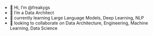 - 👋 Hi, I’m @freakygs
- 👀 I’m a Data Architect
- 🌱 currently learning Large Language Models, Deep Learning, NLP
- 💞️ looking to collaborate on Data Architecture, Engineering, Machine Learning, Data Science

<!---
freakygs/freakygs is a ✨ special ✨ repository because its `README.md` (this file) appears on your GitHub profile.
You can click the Preview link to take a look at your changes.
--->
